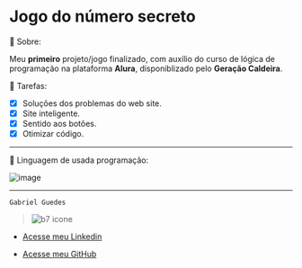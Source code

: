# Jogo do número secreto 

🔖 Sobre:

Meu **primeiro** projeto/jogo finalizado, com auxílio do curso de lógica de programação na plataforma **Alura**, disponiblizado pelo **Geração Caldeira**.

 📑 Tarefas: 
  
  - [x] Soluções dos problemas do web site.
  - [x] Site inteligente.
  - [x] Sentido aos botões.
  - [x] Otimizar código.

***

🚀 Linguagem de usada programação:

![image](https://github.com/byelziin/numero-secreto/assets/174073319/43a247ff-246a-4430-931a-ec5d6ca6d0e1)

***

    Gabriel Guedes


> ![b7 icone](https://github.com/user-attachments/assets/5ff168ec-fe6e-430f-aa16-171a5d226c34)



* [Acesse meu Linkedin](https://www.linkedin.com/in/gabriel-guedes-391155264/)

* [Acesse meu GitHub](https://github.com/byelziin)

